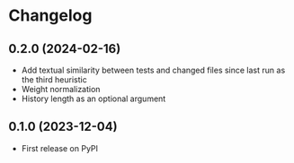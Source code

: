 
# Changelog

0.2.0 (2024-02-16)
----

* Add textual similarity between tests and changed files since last run as the third heuristic
* Weight normalization
* History length as an optional argument


0.1.0 (2023-12-04)
----

* First release on PyPI
